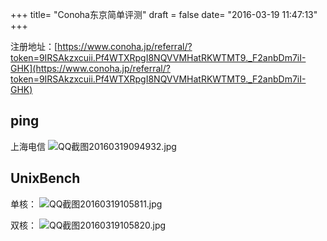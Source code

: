 +++
title= "Conoha东京简单评测"
draft = false
date= "2016-03-19 11:47:13"
+++

注册地址：[https://www.conoha.jp/referral/?token=9IRSAkzxcuii.Pf4WTXRpgI8NQVVMHatRKWTMT9._F2anbDm7iI-GHK](https://www.conoha.jp/referral/?token=9IRSAkzxcuii.Pf4WTXRpgI8NQVVMHatRKWTMT9._F2anbDm7iI-GHK)

## ping

上海电信
![QQ截图20160319094932.jpg](https://ooo.0o0.ooo/2016/03/18/56eccf1c55b11.jpg)

## UnixBench

单核：
![QQ截图20160319105811.jpg](https://ooo.0o0.ooo/2016/03/18/56eccf3681fed.jpg)

双核：
![QQ截图20160319105820.jpg](https://ooo.0o0.ooo/2016/03/18/56eccf453e7e3.jpg)